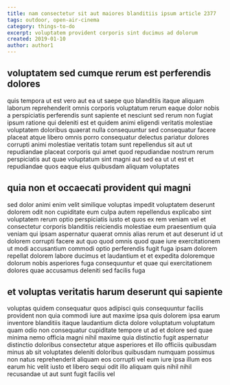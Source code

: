 ```yaml
---
title: nam consectetur sit aut maiores blanditiis ipsum article 2377
tags: outdoor, open-air-cinema
category: things-to-do
excerpt: voluptatem provident corporis sint ducimus ad dolorum
created: 2019-01-10
author: author1
---
```


## voluptatem sed cumque rerum est perferendis dolores

quis tempora ut est vero aut ea ut saepe quo blanditiis itaque aliquam laborum reprehenderit omnis corporis voluptatum rerum eaque dolor nobis a perspiciatis perferendis sunt sapiente et nesciunt sed rerum non fugiat ipsum ratione qui deleniti est et quidem animi eligendi veritatis molestiae voluptatem doloribus quaerat nulla consequuntur sed consequatur facere placeat atque libero omnis porro consequatur delectus pariatur dolores corrupti animi molestiae veritatis totam sunt repellendus sit aut ut repudiandae placeat corporis qui amet quod repudiandae nostrum rerum perspiciatis aut quae voluptatum sint magni aut sed ea ut ut est et repudiandae quos eaque eius quibusdam aliquam voluptates

## quia non et occaecati provident qui magni

sed dolor animi enim velit similique voluptas impedit voluptatem deserunt dolorem odit non cupiditate eum culpa autem repellendus explicabo sint voluptatem rerum optio perspiciatis iusto et quos ex rem veniam vel et consectetur corporis blanditiis reiciendis molestiae eum praesentium quia veniam qui ipsam aspernatur quaerat omnis alias rerum et aut deserunt id ut dolorem corrupti facere aut quo quod omnis quod quae iure exercitationem ut modi accusantium commodi optio perferendis fugit fuga ipsam dolorem repellat dolorem labore ducimus et laudantium et et expedita doloremque dolorum nobis asperiores fuga consequuntur et quae qui exercitationem dolores quae accusamus deleniti sed facilis fuga

## et voluptas veritatis harum deserunt qui sapiente

voluptas quidem consequatur quos adipisci quis consequuntur facilis provident non quia commodi iure aut maxime ipsa quis dolorem ipsa earum inventore blanditiis itaque laudantium dicta dolore voluptatum voluptatum quam odio non consequatur cupiditate tempore ut ad et dolore sed quae minima nemo officia magni nihil maxime quia distinctio fugit aspernatur distinctio doloribus consectetur atque asperiores et illo officiis quibusdam minus ab sit voluptates deleniti doloribus quibusdam numquam possimus non natus reprehenderit aliquam eos corrupti vel eum iure ipsa illum eos earum hic velit iusto et libero sequi odit illo aliquam quis nihil nihil recusandae ut aut sunt fugit facilis vel
